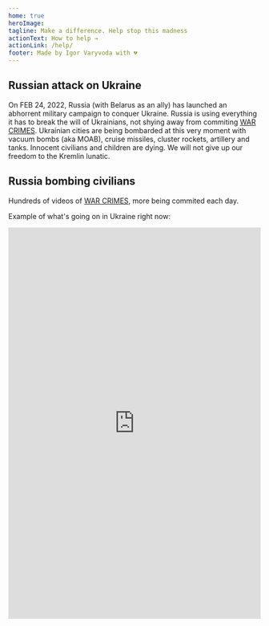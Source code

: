 ```yaml
---
home: true
heroImage:
tagline: Make a difference. Help stop this madness
actionText: How to help →
actionLink: /help/
footer: Made by Igor Varyvoda with 💔
---
```

## Russian attack on Ukraine
On FEB 24, 2022, Russia (with Belarus as an ally) has launched an abhorrent military campaign to conquer Ukraine. Russia is using everything it has to break the will of Ukrainians, not shying away from commiting <a href="https://www.nurnberg2022.org/en">WAR CRIMES</a>. Ukrainian cities are being bombarded at this very moment with vacuum bombs (aka MOAB), cruise missiles, cluster rockets, artillery and tanks. Innocent civilians and children are dying. We will not give up our freedom to the Kremlin lunatic.
## Russia bombing civilians
Hundreds of videos of <a href="https://www.nurnberg2022.org/en">WAR CRIMES</a>, more being commited each day.

Example of what's going on in Ukraine right now:
<iframe width="100%" height="780px" src="https://www.youtube.com/embed/YNW748pG0Nw" title="YouTube video player" frameborder="0" allow="accelerometer; autoplay; clipboard-write; encrypted-media; gyroscope; picture-in-picture" allowfullscreen></iframe>